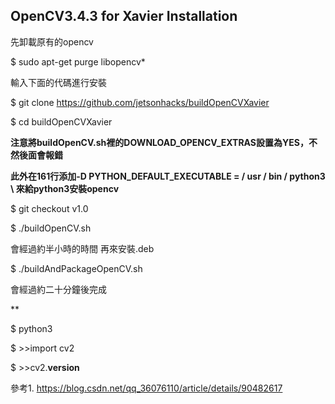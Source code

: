 OpenCV3.4.3 for Xavier Installation
-----------------
先卸載原有的opencv

$ sudo apt-get purge libopencv*

輸入下面的代碼進行安裝

$ git clone https://github.com/jetsonhacks/buildOpenCVXavier

$ cd buildOpenCVXavier

**注意將buildOpenCV.sh裡的DOWNLOAD_OPENCV_EXTRAS設置為YES，不然後面會報錯**

**此外在161行添加-D PYTHON_DEFAULT_EXECUTABLE = / usr / bin / python3 \ 來給python3安裝opencv**

$ git checkout v1.0

$ ./buildOpenCV.sh

會經過約半小時的時間
再來安裝.deb

$ ./buildAndPackageOpenCV.sh

會經過約二十分鐘後完成

**

$ python3

$ >>import cv2

$ >>cv2.__version__


參考1. https://blog.csdn.net/qq_36076110/article/details/90482617
